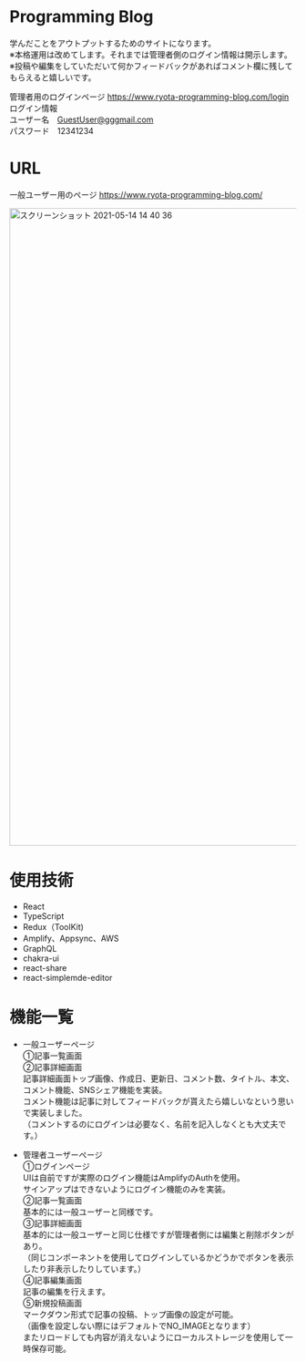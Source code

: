 # Programming Blog
学んだことをアウトプットするためのサイトになります。
<br>
※本格運用は改めてします。それまでは管理者側のログイン情報は開示します。
<br>
※投稿や編集をしていただいて何かフィードバックがあればコメント欄に残してもらえると嬉しいです。

管理者用のログインページ
https://www.ryota-programming-blog.com/login
<br>
ログイン情報
<br>
ユーザー名　GuestUser@gggmail.com
<br>
パスワード　12341234

# URL
一般ユーザー用のページ
https://www.ryota-programming-blog.com/

<img width="1119" alt="スクリーンショット 2021-05-14 14 40 36" src="https://user-images.githubusercontent.com/76856337/118240235-b86b3700-b4d5-11eb-96fd-57bc9dfb2986.png">



# 使用技術  

* React
* TypeScript
* Redux（ToolKit)
* Amplify、Appsync、AWS
* GraphQL
* chakra-ui
* react-share
* react-simplemde-editor

# 機能一覧 

* 一般ユーザーページ<br>
①記事一覧画面<br>
②記事詳細画面<br>
記事詳細画面トップ画像、作成日、更新日、コメント数、タイトル、本文、コメント機能、SNSシェア機能を実装。<br>
コメント機能は記事に対してフィードバックが貰えたら嬉しいなという思いで実装しました。<br>
（コメントするのにログインは必要なく、名前を記入しなくとも大丈夫です。）<br>

* 管理者ユーザーページ<br>
①ログインページ<br>
UIは自前ですが実際のログイン機能はAmplifyのAuthを使用。<br>
サインアップはできないようにログイン機能のみを実装。<br>
②記事一覧画面<br>
基本的には一般ユーザーと同様です。<br>
③記事詳細画面<br>
基本的には一般ユーザーと同じ仕様ですが管理者側には編集と削除ボタンがあり。<br>
（同じコンポーネントを使用してログインしているかどうかでボタンを表示したり非表示したりしています。） <br>
④記事編集画面 <br>
記事の編集を行えます。<br>
⑤新規投稿画面<br>
マークダウン形式で記事の投稿、トップ画像の設定が可能。<br>
（画像を設定しない際にはデフォルトでNO_IMAGEとなります）<br>
またリロードしても内容が消えないようにローカルストレージを使用して一時保存可能。<br>
